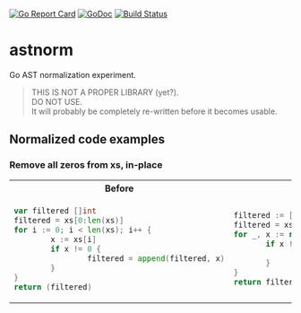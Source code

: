 [![Go Report Card](https://goreportcard.com/badge/github.com/Quasilyte/astnorm)](https://goreportcard.com/report/github.com/Quasilyte/astnorm)
[![GoDoc](https://godoc.org/github.com/Quasilyte/astnorm?status.svg)](https://godoc.org/github.com/Quasilyte/astnorm)
[![Build Status](https://travis-ci.org/Quasilyte/astnorm.svg?branch=master)](https://travis-ci.org/Quasilyte/astnorm)

# astnorm

Go AST normalization experiment.

> THIS IS NOT A PROPER LIBRARY (yet?).<br>
> DO NOT USE.<br>
> It will probably be completely re-written before it becomes usable.

## Normalized code examples

### Remove all zeros from xs, in-place

<table>
  <tr>
    <th>Before</th>
    <th>After</th>
  </tr>
  
  <tr><td>
  
```go
var filtered []int
filtered = xs[0:len(xs)]
for i := 0; i < len(xs); i++ {
        x := xs[i]
        if x != 0 {
                filtered = append(filtered, x)
        }
}
return (filtered)
```
  
  </td><td>
     
 ```go
filtered := []int{}
filtered = xs[:]
for _, x := range xs {
        if x != 0 {
                filtered = append(filtered, x)
        }
}
return filtered
```
     
  </td></tr>
</table>

